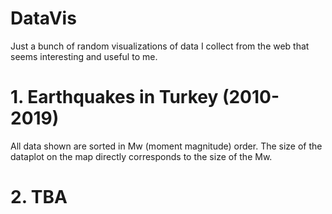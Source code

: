 # DataVis

Just a bunch of random visualizations of data I collect from the web that seems interesting and useful to me.


# 1. Earthquakes in Turkey (2010-2019)

All data shown are sorted in Mw (moment magnitude) order. The size of the dataplot on the map directly corresponds to the size of the Mw.

# 2. TBA
